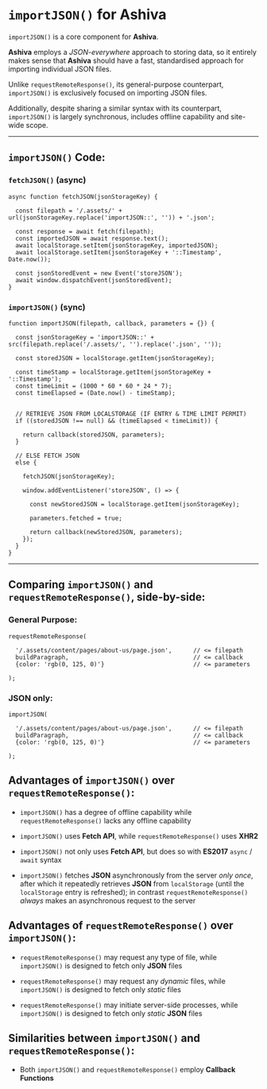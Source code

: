 # `importJSON()` for Ashiva

`importJSON()` is a core component for **Ashiva**.

**Ashiva** employs a _JSON-everywhere_ approach to storing data, so it entirely makes sense that **Ashiva** should have a fast, standardised approach for importing individual JSON files.

Unlike `requestRemoteResponse()`, its general-purpose counterpart, `importJSON()` is exclusively focused on importing JSON files.

Additionally, despite sharing a similar syntax with its counterpart, `importJSON()` is largely synchronous, includes offline capability and site-wide scope.

_____

## `importJSON()` Code:

### `fetchJSON()` (async)

```
async function fetchJSON(jsonStorageKey) {

  const filepath = '/.assets/' + url(jsonStorageKey.replace('importJSON::', '')) + '.json';

  const response = await fetch(filepath);
  const importedJSON = await response.text();
  await localStorage.setItem(jsonStorageKey, importedJSON);
  await localStorage.setItem(jsonStorageKey + '::Timestamp', Date.now());

  const jsonStoredEvent = new Event('storeJSON');
  await window.dispatchEvent(jsonStoredEvent);
}
```

### `importJSON()` (sync)

```
function importJSON(filepath, callback, parameters = {}) {

  const jsonStorageKey = 'importJSON::' + src(filepath.replace('/.assets/', '').replace('.json', ''));

  const storedJSON = localStorage.getItem(jsonStorageKey);

  const timeStamp = localStorage.getItem(jsonStorageKey + '::Timestamp');
  const timeLimit = (1000 * 60 * 60 * 24 * 7);
  const timeElapsed = (Date.now() - timeStamp);


  // RETRIEVE JSON FROM LOCALSTORAGE (IF ENTRY & TIME LIMIT PERMIT) 
  if ((storedJSON !== null) && (timeElapsed < timeLimit)) {

    return callback(storedJSON, parameters);
  }

  // ELSE FETCH JSON
  else {

    fetchJSON(jsonStorageKey);

    window.addEventListener('storeJSON', () => {

      const newStoredJSON = localStorage.getItem(jsonStorageKey);

      parameters.fetched = true;

      return callback(newStoredJSON, parameters);
    });
  }
}
```

_____

## Comparing `importJSON()` and `requestRemoteResponse()`, side-by-side:
    
### General Purpose:

    requestRemoteResponse(
    
      '/.assets/content/pages/about-us/page.json',      // <= filepath
      buildParagraph,                                   // <= callback
      {color: 'rgb(0, 125, 0)'}                         // <= parameters
      
    );

### JSON only:

    importJSON(
    
      '/.assets/content/pages/about-us/page.json',      // <= filepath
      buildParagraph,                                   // <= callback
      {color: 'rgb(0, 125, 0)'}                         // <= parameters
      
    );

## Advantages of `importJSON()` over `requestRemoteResponse()`:

 - `importJSON()` has a degree of offline capability while `requestRemoteResponse()` lacks any offline capability

 - `importJSON()` uses **Fetch API**, while `requestRemoteResponse()` uses **XHR2**
 
 - `importJSON()` not only uses **Fetch API**, but does so with **ES2017** `async` / `await` syntax
 
 - `importJSON()` fetches **JSON** asynchronously from the server _only once_, after which it repeatedly retrieves **JSON** from `localStorage` (until the `localStorage` entry is refreshed); in contrast `requestRemoteResponse()` _always_ makes an asynchronous request to the server
 
 
 ## Advantages of `requestRemoteResponse()` over `importJSON()`:
 
 - `requestRemoteResponse()` may request any type of file, while `importJSON()` is designed to fetch only **JSON** files
 
 - `requestRemoteResponse()` may request any _dynamic_ files, while `importJSON()` is designed to fetch only _static_ files
 
 - `requestRemoteResponse()` may initiate server-side processes, while `importJSON()` is designed to fetch only _static_ **JSON** files
 
    
 ## Similarities between `importJSON()` and `requestRemoteResponse()`:
 
  - Both `importJSON()` and `requestRemoteResponse()` employ **Callback Functions**
